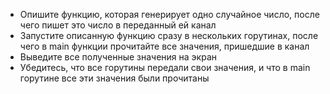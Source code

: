 - Опишите функцию, которая генерирует одно случайное число, после чего пишет
это число в переданный ей канал
- Запустите описанную функцию сразу в нескольких горутинах, после чего в main
функции прочитайте все значения, пришедшие в канал
- Выведите все полученные значения на экран
- Убедитесь, что все горутины передали свои значения, и что в main горутине все эти
значения были прочитаны
